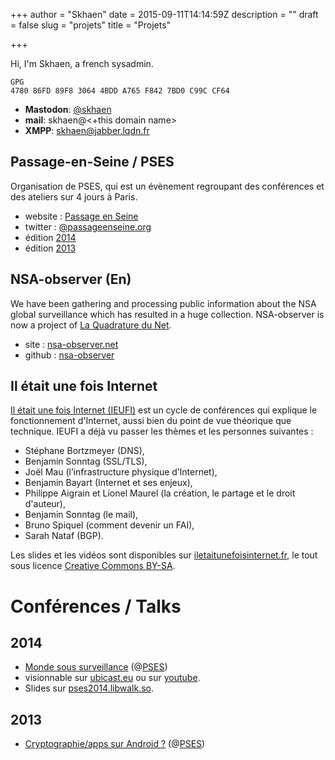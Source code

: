 +++
author = "Skhaen"
date = 2015-09-11T14:14:59Z
description = ""
draft = false
slug = "projets"
title = "Projets"

+++


Hi, I'm Skhaen, a french sysadmin.

```
GPG
4780 86FD 89F8 3064 4BDD A765 F842 7BD0 C99C CF64
```

* **Mastodon**: <a href="https://https://framapiaf.org/@skhaen">@skhaen</a>
* **mail**: skhaen@<+this domain name>
* **XMPP**: skhaen@jabber.lqdn.fr


## Passage-en-Seine / PSES

Organisation de PSES, qui est un évènement regroupant des conférences et des ateliers sur 4 jours à Paris. 

* website : [Passage en Seine](http://passageenseine.org/)
* twitter : [@passageenseine.org](https://twitter.com/passageenseine)
* édition [2014](http://www.passageenseine.org/Passage/PSES-2014)
* édition [2013](http://www.passageenseine.org/Passage/archives/pses-2013/pas-sage-en-seine-2013)

## NSA-observer (En)

We have been gathering and processing public information about the NSA global surveillance which has resulted in a huge collection. NSA-observer is now a project of [La Quadrature du Net](https://www.laquadrature.net/).

* site : [nsa-observer.net](https://www.nsa-observer.net/)
* github : [nsa-observer](https://github.com/nsa-observer)

## Il était une fois Internet

[Il était une fois Internet (IEUFI)](https://www.iletaitunefoisinternet.fr/) est un cycle de conférences qui explique le fonctionnement d'Internet, aussi bien du point de vue théorique que technique. IEUFI a déjà vu passer les thèmes et les personnes suivantes :

* Stéphane Bortzmeyer (DNS),
* Benjamin Sonntag (SSL/TLS),
* Joël Mau (l’infrastructure physique d’Internet),
* Benjamin Bayart (Internet et ses enjeux),
* Philippe Aigrain et Lionel Maurel (la création, le partage et le droit d'auteur),
* Benjamin Sonntag (le mail),
* Bruno Spiquel (comment devenir un FAI),
* Sarah Nataf (BGP).

Les slides et les vidéos sont disponibles sur [iletaitunefoisinternet.fr](http://iletaitunefoisinternet.fr), le tout sous licence [Creative Commons BY-SA](http://creativecommons.org/licenses/by-sa/4.0/).


# Conférences / Talks

## 2014

* [Monde sous surveillance](http://pses2014.libwalk.so/#/) (@[PSES](http://passageenseine.org/))
 * visionnable sur [ubicast.eu](http://numaparis.ubicast.tv/videos/nsa-observer/) ou sur [youtube](http://www.youtube.com/watch?v=0JGRHzfIIHw).
 * Slides sur [pses2014.libwalk.so](http://pses2014.libwalk.so/#/).

## 2013

* [Cryptographie/apps sur Android ?](http://numaparis.ubicast.tv/videos/skhaen/) (@[PSES](http://passageenseine.org/))

